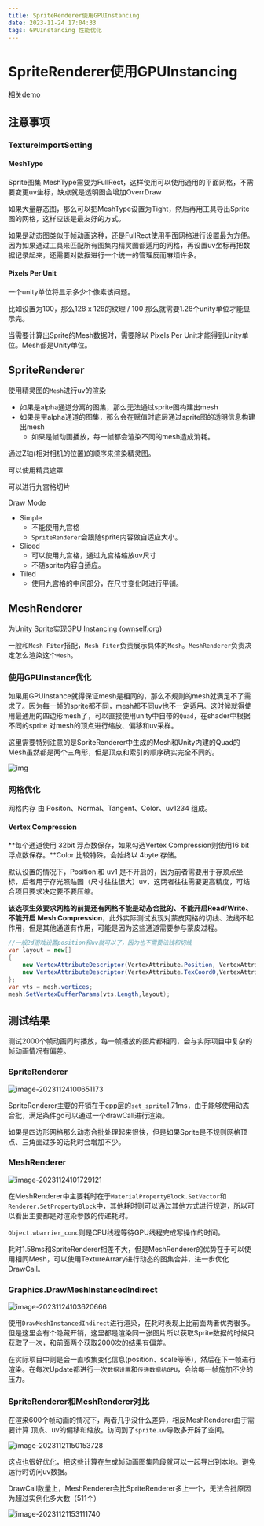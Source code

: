 ```yaml
---
title: SpriteRenderer使用GPUInstancing
date: 2023-11-24 17:04:33
tags: GPUInstancing 性能优化
---
```


# SpriteRenderer使用GPUInstancing

[相关demo](https://github.com/ysich/UnityMeshGPUInstancing.git)

## 注意事项

### TextureImportSetting

#### MeshType

Sprite图集  MeshType需要为FullRect，这样使用可以使用通用的平面网格，不需要变更uv坐标，缺点就是透明图会增加OverrDraw

如果大量静态图，那么可以把MeshType设置为Tight，然后再用工具导出Sprite图的网格，这样应该是最友好的方式。

如果是动态图类似于帧动画这种，还是FullRect使用平面网格进行设置最为方便。因为如果通过工具来匹配所有图集内精灵图都适用的网格，再设置uv坐标再把数据记录起来，还需要对数据进行一个统一的管理反而麻烦许多。

#### Pixels Per Unit

一个unity单位将显示多少个像素该问题。

比如设置为100，那么128 x 128的纹理 / 100 那么就需要1.28个unity单位才能显示完。

当需要计算出Sprite的Mesh数据时，需要除以 Pixels Per Unit才能得到Unity单位。Mesh都是Unity单位。

## SpriteRenderer

使用精灵图的`Mesh`进行uv的渲染

- 如果是alpha通道分离的图集，那么无法通过sprite图构建出mesh
- 如果是带alpha通道的图集，那么会在赋值时底层通过sprite图的透明信息构建出mesh
  - 如果是帧动画播放，每一帧都会渲染不同的mesh造成消耗。

通过Z轴(相对相机的位置)的顺序来渲染精灵图。

可以使用精灵遮罩

可以进行九宫格切片

Draw Mode

- Simple
  - 不能使用九宫格
  - `SpriteRenderer`会跟随sprite内容做自适应大小。
- Sliced
  - 可以使用九宫格，通过九宫格缩放uv尺寸
  - 不随sprite内容自适应。
- Tiled
  - 使用九宫格的中间部分，在尺寸变化时进行平铺。

## MeshRenderer

[为Unity Sprite实现GPU Instancing (ownself.org)](https://www.ownself.org/2022/unity-sprite-gpu-instancing.html)

一般和`Mesh Fiter`搭配，`Mesh Fiter`负责展示具体的`Mesh`。`MeshRenderer`负责决定怎么渲染这个`Mesh`。

### 使用GPUInstance优化

如果用GPUInstance就得保证mesh是相同的，那么不规则的mesh就满足不了需求了。因为每一帧的sprite都不同，mesh都不同uv也不一定适用。这时候就得使用最通用的四边形mesh了，可以直接使用unity中自带的`Quad`，在shader中根据不同的sprite 对mesh的顶点进行缩放、偏移和uv采样。

这里需要特别注意的是SpriteRenderer中生成的Mesh和Unity内建的Quad的Mesh虽然都是两个三角形，但是顶点和索引的顺序确实完全不同的。

![img](SpriteRenderer使用GPUInstancing/UnitySpriteGPUInstancing.png)

### 网格优化

网格内存 由 Positon、Normal、Tangent、Color、uv1234 组成。

#### Vertex Compression

**每个通道使用 32bit 浮点数保存，如果勾选Vertex Compression则使用16 bit 浮点数保存。**Color 比较特殊，会始终以 4byte 存储。

默认设置的情况下，Position 和 uv1 是不开启的，因为前者需要用于存顶点坐标，后者用于存光照贴图（尺寸往往很大）uv，这两者往往需要更高精度，可结合项目要求决定要不要压缩。

**该选项生效要求网格的前提还有网格不能是动态合批的、不能开启Read/Write、不能开启 Mesh Compression**，此外实际测试发现对蒙皮网格的切线、法线不起作用，但是其他通道有作用，可能是因为这些通道需要参与蒙皮过程。

```c#
//一般2d游戏设置position和uv就可以了，因为也不需要法线和切线
var layout = new[]
{
	new VertexAttributeDescriptor(VertexAttribute.Position, VertexAttributeFormat.Float16,2),
	new VertexAttributeDescriptor(VertexAttribute.TexCoord0,VertexAttributeFormat.Float16,2),
};
var vts = mesh.vertices;
mesh.SetVertexBufferParams(vts.Length,layout);
```

## 测试结果

测试2000个帧动画同时播放，每一帧播放的图片都相同，会与实际项目中复杂的帧动画情况有偏差。

### SpriteRenderer

![image-20231124100651173](SpriteRenderer使用GPUInstancing/image-20231124100651173.png)

SpriteRenderer主要的开销在于cpp层的`set_sprite`1.71ms，由于能够使用动态合批，满足条件go可以通过一个drawCall进行渲染。

如果是四边形网格那么动态合批处理起来很快，但是如果Sprite是不规则网格顶点、三角面过多的话耗时会增加不少。

### MeshRenderer

![image-20231124101729121](SpriteRenderer使用GPUInstancing/image-20231124101729121.png)

在MeshRenderer中主要耗时在于`MaterialPropertyBlock.SetVector`和`Renderer.SetPropertyBlock`中，其他耗时则可以通过其他方式进行规避，所以可以看出主要都是对渲染参数的传递耗时。

`Object.wbarrier_conc`则是CPU线程等待GPU线程完成写操作的时间。

耗时1.58ms和SpriteRenderer相差不大，但是MeshRenderer的优势在于可以使用相同Mesh，可以使用TextureArrary进行动态的图集合并，进一步优化DrawCall。

### Graphics.DrawMeshInstancedIndirect

![image-20231124103620666](SpriteRenderer使用GPUInstancing/image-20231124103620666.png)

使用`DrawMeshInstancedIndirect`进行渲染，在耗时表现上比前面两者优秀很多。但是这里会有个隐藏开销，这里都是渲染同一张图片所以获取Sprite数据的时候只获取了一次，和前面两个获取2000次的结果有偏差。

在实际项目中则是会一直收集变化信息(position、scale等等)，然后在下一帧进行渲染。在每次Update都进行一次`数据设置`和`传递数据给GPU`，会给每一帧施加不少的压力。

### SpriteRenderer和MeshRenderer对比

在渲染600个帧动画的情况下，两者几乎没什么差异，相反MeshRenderer由于需要计算 顶点、uv的偏移和缩放。访问到了`sprite.uv`导致多开辟了空间。

![image-20231121150153728](SpriteRenderer使用GPUInstancing/image-20231121150153728.png)

这点也很好优化，把这些计算在生成帧动画图集阶段就可以一起导出到本地。避免运行时访问uv数据。

DrawCall数量上，MeshRenderer会比SpriteRenderer多上一个，无法合批原因为超过实例化多大数（511个）

![image-20231121153111740](SpriteRenderer使用GPUInstancing/image-20231121153111740.png)